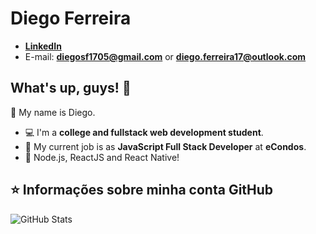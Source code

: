 <!--
### Hi there 👋

**diegods-ferreira/diegods-ferreira** is a ✨ _special_ ✨ repository because its `README.md` (this file) appears on your GitHub profile.

Here are some ideas to get you started:

- 🔭 I’m currently working on ...
- 🌱 I’m currently learning ...
- 👯 I’m looking to collaborate on ...
- 🤔 I’m looking for help with ...
- 💬 Ask me about ...
- 📫 How to reach me: ...
- 😄 Pronouns: ...
- ⚡ Fun fact: ...
-->

# Diego Ferreira
- **[LinkedIn](https://www.linkedin.com/in/diego-de-souza-ferreira/)**
- E-mail: **diegosf1705@gmail.com** or **diego.ferreira17@outlook.com**

## What's up, guys! 👋

📖 My name is Diego.

- 💻 I'm a **college and fullstack web development student**.
- 🏢 My current job is as **JavaScript Full Stack Developer** at **eCondos**.
- 💙 Node.js, ReactJS and React Native!

## ⭐ Informações sobre minha conta GitHub
![GitHub Stats](https://github-readme-stats.vercel.app/api?username=diegods-ferreira&show_icons=true)
